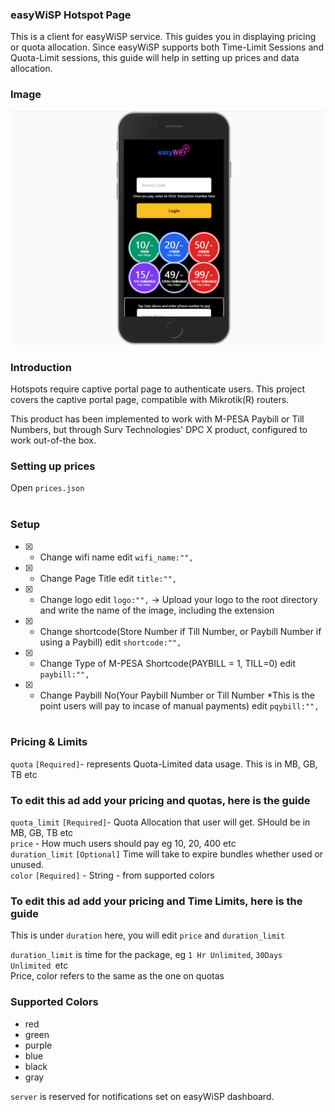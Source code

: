 ### easyWiSP Hotspot Page
This is a client  for easyWiSP service. This guides you in displaying pricing or quota allocation.
Since easyWiSP supports both Time-Limit Sessions and Quota-Limit sessions, this guide will help in
setting up prices and data allocation.

### Image
![Screenshot](screenshot.png)

### Introduction
Hotspots require captive portal page to authenticate users. This project covers the captive portal page, compatible with Mikrotik(R) routers.

This product has been implemented to work with M-PESA Paybill or Till Numbers, but through Surv Technologies' DPC X product, configured to work out-of-the box.

### Setting up prices
Open ```prices.json```
<br /><br />

### Setup
- [x] - Change wifi name edit ```wifi_name:"",```<br />
- [x] - Change Page Title edit ```title:"",```<br />
- [x] - Change logo edit ```logo:"",``` -> Upload your logo to the root directory and write the name of the image, including the extension<br />
- [x] - Change shortcode(Store Number if Till Number, or Paybill Number if using a Paybill) edit ```shortcode:"",```<br />
- [x] - Change Type of M-PESA Shortcode(PAYBILL = 1, TILL=0) edit ```paybill:"",```<br />
- [x] - Change Paybill No(Your Paybill Number or Till Number *This is the point users will pay to incase of manual payments) edit ```pqybill:"",```<br /><br />

### Pricing & Limits
```quota``` ``[Required]``- represents Quota-Limited data usage. This is in MB, GB, TB etc<br />

### To edit this ad add your pricing and quotas, here is the guide<br />
```quota_limit```  ``[Required]``- Quota Allocation that user will get. SHould be in MB, GB, TB etc<br />
```price``` - How much users should pay eg 10, 20, 400 etc<br />
```duration_limit``` ``[Optional]`` Time will take to expire bundles whether used or unused.<br />
```color``` ``[Required]`` - String - from supported colors

### To edit this ad add your pricing and Time Limits, here is the guide<br />
This is under ```duration```
here, you will edit ```price``` and ```duration_limit```
<br />

```duration_limit``` is time for the package, eg ``1 Hr Unlimited``, ``30Days Unlimited ``etc<br />
Price, color refers to the same as the one on quotas


### Supported Colors
- red
- green
- purple
- blue
- black
- gray

```server``` is reserved for notifications set on easyWiSP dashboard.